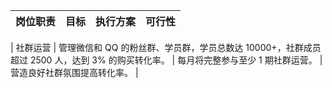 | 岗位职责 | 目标 | 执行方案 | 可行性 |
|---|---|---|---|

| 社群运营 | 管理微信和 QQ 的粉丝群、学员群，学员总数达 10000+，社群成员超过 2500 人，达到 3% 的购买转化率。 | 每月将完整参与至少 1 期社群运营。 | 营造良好社群氛围提高转化率。 |
